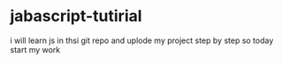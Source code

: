 # jabascript-tutirial
i will learn js in thsi git repo and uplode my project step by step so today start my work 
